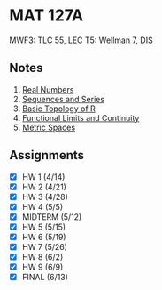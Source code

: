 # MAT 127A
MWF3: TLC 55, LEC
T5: Wellman 7, DIS
## Notes
1. [Real Numbers](../notes/real-numbers.md)
2. [Sequences and Series](../notes/sequences-series.md)
3. [Basic Topology of R](../notes/topology-r.md)
4. [Functional Limits and Continuity](../notes/functional-limits-continuity.md)
5. [Metric Spaces](../notes/metric-spaces.md)
## Assignments
- [x] HW 1 (4/14)
- [x] HW 2 (4/21)
- [x] HW 3 (4/28)
- [x] HW 4 (5/5)
- [x] MIDTERM (5/12)
- [x] HW 5 (5/15)
- [x] HW 6 (5/19)
- [x] HW 7 (5/26)
- [x] HW 8 (6/2)
- [x] HW 9 (6/9)
- [x] FINAL (6/13)